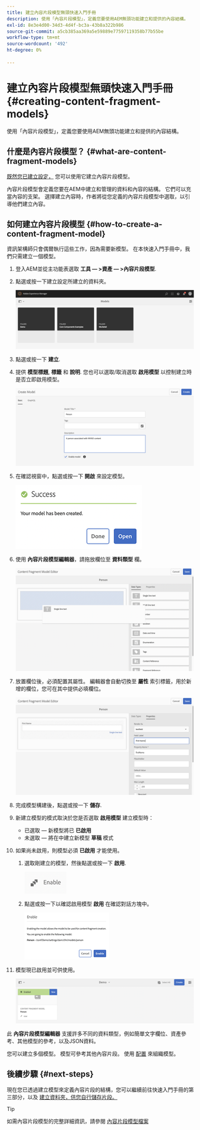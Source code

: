 ```yaml
---
title: 建立內容片段模型無頭快速入門手冊
description: 使用「內容片段模型」，定義您要使用AEM無頭功能建立和提供的內容結構。
exl-id: 8e3e4d00-34d3-4d4f-bc3a-43b8a322b986
source-git-commit: a5cb385aa369a5e59889e77597119358b77b55be
workflow-type: tm+mt
source-wordcount: '492'
ht-degree: 0%

---
```


# 建立內容片段模型無頭快速入門手冊 {#creating-content-fragment-models}

使用「內容片段模型」，定義您要使用AEM無頭功能建立和提供的內容結構。

## 什麼是內容片段模型？ {#what-are-content-fragment-models}

[既然您已建立設定，](create-configuration.md) 您可以使用它建立內容片段模型。

內容片段模型會定義您要在AEM中建立和管理的資料和內容的結構。 它們可以充當內容的支架。 選擇建立內容時，作者將從您定義的內容片段模型中選取，以引導他們建立內容。

## 如何建立內容片段模型 {#how-to-create-a-content-fragment-model}

資訊架構師只會偶爾執行這些工作，因為需要新模型。 在本快速入門手冊中，我們只需建立一個模型。

1. 登入AEM並從主功能表選取 **工具 — >資產 — >內容片段模型**.
1. 點選或按一下建立設定所建立的資料夾。

   ![模型資料夾](../assets/models-folder.png)
1. 點選或按一下 **建立**.
1. 提供 **模型標題**, **標籤** 和 **說明**. 您也可以選取/取消選取 **啟用模型** 以控制建立時是否立即啟用模型。

   ![建立模型](../assets/models-create.png)
1. 在確認視窗中，點選或按一下 **開啟** 來設定模型。

   ![確認窗口](../assets/models-confirmation.png)
1. 使用 **內容片段模型編輯器**，請拖放欄位至 **資料類型** 欄。

   ![拖放欄位](../assets/models-drag-and-drop.png)

1. 放置欄位後，必須配置其屬性。 編輯器會自動切換至 **屬性** 索引標籤，用於新增的欄位，您可在其中提供必填欄位。

   ![設定屬性](../assets/models-configure-properties.png)
1. 完成模型構建後，點選或按一下 **儲存**.

1. 新建立模型的模式取決於您是否選取 **啟用模型** 建立模型時：
   * 已選取 — 新模型將已 **已啟用**
   * 未選取 — 將在中建立新模型 **草稿** 模式

1. 如果尚未啟用，則模型必須 **已啟用** 才能使用。
   1. 選取剛建立的模型，然後點選或按一下 **啟用**.

      ![啟用模型](../assets/models-enable.png)
   1. 點選或按一下以確認啟用模型 **啟用** 在確認對話方塊中。

      ![啟用確認對話方塊](../assets/models-enabling.png)
1. 模型現已啟用並可供使用。

   ![已啟用模型](../assets/models-enabled.png)

此 **內容片段模型編輯器** 支援許多不同的資料類型，例如簡單文字欄位、資產參考、其他模型的參考，以及JSON資料。

您可以建立多個模型。 模型可參考其他內容片段。 使用 [配置](create-configuration.md) 來組織模型。

## 後續步驟 {#next-steps}

現在您已透過建立模型來定義內容片段的結構，您可以繼續前往快速入門手冊的第三部分，以及 [建立資料夾，供您自行儲存片段。](create-assets-folder.md)

>[!TIP]
>
>如需內容片段模型的完整詳細資訊，請參閱 [內容片段模型檔案](/help/assets/content-fragments/content-fragments-models.md)
